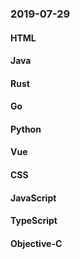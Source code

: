 ### 2019-07-29

#### HTML

#### Java

#### Rust

#### Go

#### Python

#### Vue

#### CSS

#### JavaScript

#### TypeScript

#### Objective-C
